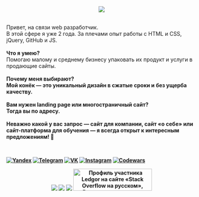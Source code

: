 <div align="center">
  <img src="https://github-profile-trophy.vercel.app/?username=Ledgoor&theme=darkhub&no-bg=true&no-frame=true">
</div><br>

<p> Привет, на связи web разработчик. <br>
    В этой сфере я уже 2 года. За плечами опыт работы с HTML и CSS, jQuery, GitHub и JS. <br><br>
    <b> Что я умею? </b><br>
    Помогаю малому и среднему бизнесу упаковать их продукт и услуги в продающие сайты. <br><br>
    <b> Почему меня выбирают? <b></br>
    Мой конёк — это уникальный дизайн в сжатые сроки и без ущерба качеству. <br><br>
    <b> Вам нужен landing page или многостраничный сайт? </b><br>
    Тогда вы по адресу. <br><br>
    Неважно какой у вас запрос — сайт для компании, сайт «о себе» или сайт-платформа для обучения — я всегда открыт к интересным предложениям! 🤖
</p><br>

[![Yandex](https://img.shields.io/badge/-contsevoi2011@yandex.ru-F9DB60?style=flat-square&logo=Yandex&logoColor=FF3333)](mailto:contsevoi2011@yandex.ru)
[![Telegram](https://img.shields.io/badge/Telegram-blue?style=flat-square&logo=Telegram)](https://t.me/Ledgor)
[![VK](https://img.shields.io/badge/-vk-blue)](https://vk.com/id173471051)
[![Instagram](https://img.shields.io/badge/-insta-hotpink)](https://instagram.com/mr_black_crazy_boy)
[![Codewars](https://www.codewars.com/users/Ledgor/badges/micro)](https://www.codewars.com/users/Ledgor)


<div align="center">
  <span>
    <img src="https://github.com/tdakkota/tdakkota/blob/master/gopher.gif" />
  </span>
  <span>
    <img src="https://github-readme-stats.vercel.app/api?username=ledgoor&count_private=true&show_icons=true&theme=radical"/>
  </span>
  <span>
    <img src="https://github-readme-stats.vercel.app/api/top-langs/?username=ledgoor&theme=radical" />
  </span>
  <a href="https://ru.stackoverflow.com/users/494394/ledgor"><img src="https://ru.stackoverflow.com/users/flair/494394.png" width="208" height="58" alt="Профиль участника Ledgor на сайте &#171;Stack Overflow на русском&#187;, Вопросы и ответы для программистов" title="Профиль участника Ledgor на сайте &#171;Stack Overflow на русском&#187;, Вопросы и ответы для программистов"></a>
</div>
